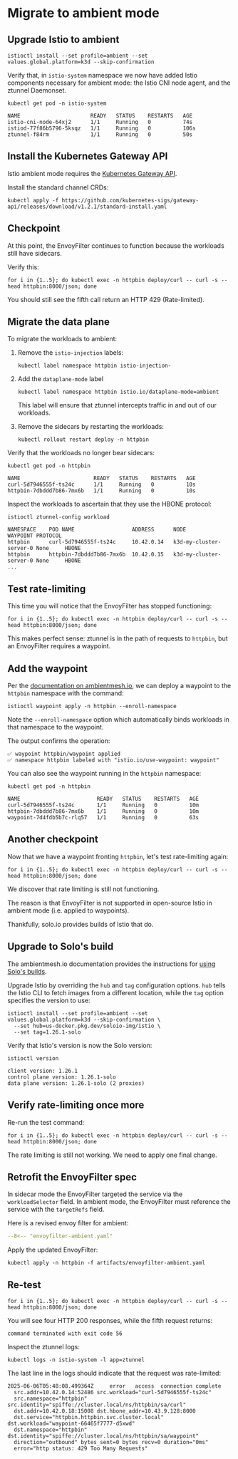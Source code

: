 # Migrate to ambient mode

## Upgrade Istio to ambient

```shell
istioctl install --set profile=ambient --set values.global.platform=k3d --skip-confirmation
```

Verify that, in `istio-system` namespace we now have added Istio components necessary for ambient mode:  the Istio CNI node agent, and the ztunnel Daemonset.

```shell
kubectl get pod -n istio-system
```

```console
NAME                      READY   STATUS    RESTARTS   AGE
istio-cni-node-64xj2      1/1     Running   0          74s
istiod-77f86b5796-5ksqz   1/1     Running   0          106s
ztunnel-f84rm             1/1     Running   0          50s
```

## Install the Kubernetes Gateway API

Istio ambient mode requires the [Kubernetes Gateway API](https://gateway-api.sigs.k8s.io/).

Install the standard channel CRDs:

```shell
kubectl apply -f https://github.com/kubernetes-sigs/gateway-api/releases/download/v1.2.1/standard-install.yaml
```

## Checkpoint

At this point, the EnvoyFilter continues to function because the workloads still have sidecars.

Verify this:

```shell
for i in {1..5}; do kubectl exec -n httpbin deploy/curl -- curl -s --head httpbin:8000/json; done
```

You should still see the fifth call return an HTTP 429 (Rate-limited).

## Migrate the data plane

To migrate the workloads to ambient:

1.  Remove the `istio-injection` labels:

    ```shell
    kubectl label namespace httpbin istio-injection-
    ```

2. Add the `dataplane-mode` label

    ```shell
    kubectl label namespace httpbin istio.io/dataplane-mode=ambient
    ```

    This label will ensure that ztunnel intercepts traffic in and out of our workloads.

3. Remove the sidecars by restarting the workloads:

    ```shell
    kubectl rollout restart deploy -n httpbin
    ```

Verify that the workloads no longer bear sidecars:

```shell
kubectl get pod -n httpbin
```

```console
NAME                       READY   STATUS    RESTARTS   AGE
curl-5d7946555f-ts24c      1/1     Running   0          10s
httpbin-7dbddd7b86-7mx6b   1/1     Running   0          10s
```

Inspect the workloads to ascertain that they use the HBONE protocol:

```shell
istioctl ztunnel-config workload
```

```console
NAMESPACE    POD NAME                  ADDRESS      NODE                    WAYPOINT PROTOCOL
httpbin      curl-5d7946555f-ts24c     10.42.0.14   k3d-my-cluster-server-0 None     HBONE
httpbin      httpbin-7dbddd7b86-7mx6b  10.42.0.15   k3d-my-cluster-server-0 None     HBONE
...
```

## Test rate-limiting

This time you will notice that the EnvoyFilter has stopped functioning:

```shell
for i in {1..5}; do kubectl exec -n httpbin deploy/curl -- curl -s --head httpbin:8000/json; done
```

This makes perfect sense:  ztunnel is in the path of requests to `httpbin`, but an EnvoyFilter requires a waypoint.

## Add the waypoint

Per the [documentation on ambientmesh.io](https://ambientmesh.io/docs/setup/configure-waypoints/), we can deploy a waypoint to the `httpbin` namespace with the command:

```shell
istioctl waypoint apply -n httpbin --enroll-namespace
```

Note the `--enroll-namespace` option which automatically binds workloads in that namespace to the waypoint.

The output confirms the operation:

```console
✅ waypoint httpbin/waypoint applied
✅ namespace httpbin labeled with "istio.io/use-waypoint: waypoint"
```

You can also see the waypoint running in the `httpbin` namespace:

```shell
kubectl get pod -n httpbin
```

```console
NAME                        READY   STATUS    RESTARTS   AGE
curl-5d7946555f-ts24c       1/1     Running   0          10m
httpbin-7dbddd7b86-7mx6b    1/1     Running   0          10m
waypoint-7d4fdb5b7c-rlq57   1/1     Running   0          63s
```

## Another checkpoint

Now that we have a waypoint fronting `httpbin`, let's test rate-limiting again:

```shell
for i in {1..5}; do kubectl exec -n httpbin deploy/curl -- curl -s --head httpbin:8000/json; done
```

We discover that rate limiting is still not functioning.

The reason is that EnvoyFilter is not supported in open-source Istio in ambient mode (i.e. applied to waypoints).

Thankfully, solo.io provides builds of Istio that do.

## Upgrade to Solo's build

The ambientmesh.io documentation provides the instructions for [using Solo's builds](https://ambientmesh.io/docs/operations/solo-builds/).

Upgrade Istio by overriding the `hub` and `tag` configuration options.  `hub` tells the Istio CLI to fetch images from a different location, while the `tag` option specifies the version to use:

```shell
istioctl install --set profile=ambient --set values.global.platform=k3d --skip-confirmation \
  --set hub=us-docker.pkg.dev/soloio-img/istio \
  --set tag=1.26.1-solo
```

Verify that Istio's version is now the Solo version:

```shell
istioctl version
```

```console
client version: 1.26.1
control plane version: 1.26.1-solo
data plane version: 1.26.1-solo (2 proxies)
```

## Verify rate-limiting once more

Re-run the test command:

```shell
for i in {1..5}; do kubectl exec -n httpbin deploy/curl -- curl -s --head httpbin:8000/json; done
```

The rate limiting is still not working.
We need to apply one final change.

## Retrofit the EnvoyFilter spec

In sidecar mode the EnvoyFilter targeted the service via the `workloadSelector` field.
In ambient mode, the EnvoyFilter must reference the service with the `targetRefs` field.

Here is a revised envoy filter for ambient:

```yaml title="envoyfilter-ambient.yaml" linenums="1" hl_lines="7-9"
--8<-- "envoyfilter-ambient.yaml"
```

Apply the updated EnvoyFilter:

```shell
kubectl apply -n httpbin -f artifacts/envoyfilter-ambient.yaml
```

## Re-test

```shell
for i in {1..5}; do kubectl exec -n httpbin deploy/curl -- curl -s --head httpbin:8000/json; done
```

You will see four HTTP 200 responses, while the fifth request returns:

```console
command terminated with exit code 56
```

Inspect the ztunnel logs:

```shell
kubectl logs -n istio-system -l app=ztunnel
```

The last line in the logs should indicate that the request was rate-limited:

```console linenums="1" hl_lines="8"
2025-06-06T05:48:08.499364Z     error   access  connection complete
  src.addr=10.42.0.14:52486 src.workload="curl-5d7946555f-ts24c"
  src.namespace="httpbin" src.identity="spiffe://cluster.local/ns/httpbin/sa/curl"
  dst.addr=10.42.0.18:15008 dst.hbone_addr=10.43.9.128:8000
  dst.service="httpbin.httpbin.svc.cluster.local" dst.workload="waypoint-66465f7777-d5xwd"
  dst.namespace="httpbin" dst.identity="spiffe://cluster.local/ns/httpbin/sa/waypoint"
  direction="outbound" bytes_sent=0 bytes_recv=0 duration="0ms"
  error="http status: 429 Too Many Requests"
```
